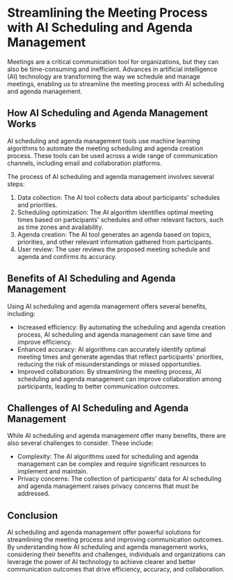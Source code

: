 Streamlining the Meeting Process with AI Scheduling and Agenda Management
=============================================================================================================================

Meetings are a critical communication tool for organizations, but they can also be time-consuming and inefficient. Advances in artificial intelligence (AI) technology are transforming the way we schedule and manage meetings, enabling us to streamline the meeting process with AI scheduling and agenda management.

How AI Scheduling and Agenda Management Works
---------------------------------------------

AI scheduling and agenda management tools use machine learning algorithms to automate the meeting scheduling and agenda creation process. These tools can be used across a wide range of communication channels, including email and collaboration platforms.

The process of AI scheduling and agenda management involves several steps:

1. Data collection: The AI tool collects data about participants' schedules and priorities.
2. Scheduling optimization: The AI algorithm identifies optimal meeting times based on participants' schedules and other relevant factors, such as time zones and availability.
3. Agenda creation: The AI tool generates an agenda based on topics, priorities, and other relevant information gathered from participants.
4. User review: The user reviews the proposed meeting schedule and agenda and confirms its accuracy.

Benefits of AI Scheduling and Agenda Management
-----------------------------------------------

Using AI scheduling and agenda management offers several benefits, including:

* Increased efficiency: By automating the scheduling and agenda creation process, AI scheduling and agenda management can save time and improve efficiency.
* Enhanced accuracy: AI algorithms can accurately identify optimal meeting times and generate agendas that reflect participants' priorities, reducing the risk of misunderstandings or missed opportunities.
* Improved collaboration: By streamlining the meeting process, AI scheduling and agenda management can improve collaboration among participants, leading to better communication outcomes.

Challenges of AI Scheduling and Agenda Management
-------------------------------------------------

While AI scheduling and agenda management offer many benefits, there are also several challenges to consider. These include:

* Complexity: The AI algorithms used for scheduling and agenda management can be complex and require significant resources to implement and maintain.
* Privacy concerns: The collection of participants' data for AI scheduling and agenda management raises privacy concerns that must be addressed.

Conclusion
----------

AI scheduling and agenda management offer powerful solutions for streamlining the meeting process and improving communication outcomes. By understanding how AI scheduling and agenda management works, considering their benefits and challenges, individuals and organizations can leverage the power of AI technology to achieve clearer and better communication outcomes that drive efficiency, accuracy, and collaboration.
